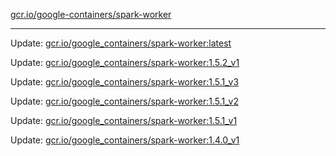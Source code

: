 [gcr.io/google-containers/spark-worker](https://hub.docker.com/r/cruse/spark-worker/tags/) 

----
Update: [gcr.io/google_containers/spark-worker:latest](https://hub.docker.com/r/cruse/spark-worker/tags/)

Update: [gcr.io/google_containers/spark-worker:1.5.2_v1](https://hub.docker.com/r/cruse/spark-worker/tags/)

Update: [gcr.io/google_containers/spark-worker:1.5.1_v3](https://hub.docker.com/r/cruse/spark-worker/tags/)

Update: [gcr.io/google_containers/spark-worker:1.5.1_v2](https://hub.docker.com/r/cruse/spark-worker/tags/)

Update: [gcr.io/google_containers/spark-worker:1.5.1_v1](https://hub.docker.com/r/cruse/spark-worker/tags/)

Update: [gcr.io/google_containers/spark-worker:1.4.0_v1](https://hub.docker.com/r/cruse/spark-worker/tags/)

